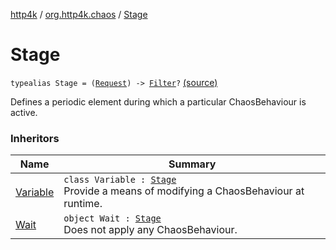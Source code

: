 [http4k](../index.md) / [org.http4k.chaos](index.md) / [Stage](./-stage.md)

# Stage

`typealias Stage = (`[`Request`](../org.http4k.core/-request/index.md)`) -> `[`Filter`](../org.http4k.core/-filter/index.md)`?` [(source)](https://github.com/http4k/http4k/blob/master/http4k-testing-chaos/src/main/kotlin/org/http4k/chaos/ChaosStages.kt#L17)

Defines a periodic element during which a particular ChaosBehaviour is active.

### Inheritors

| Name | Summary |
|---|---|
| [Variable](-chaos-stages/-variable/index.md) | `class Variable : `[`Stage`](./-stage.md)<br>Provide a means of modifying a ChaosBehaviour at runtime. |
| [Wait](-chaos-stages/-wait/index.md) | `object Wait : `[`Stage`](./-stage.md)<br>Does not apply any ChaosBehaviour. |
